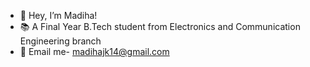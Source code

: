 - 👋 Hey, I’m Madiha!
- 📚 A Final Year B.Tech student from Electronics and Communication Engineering branch
- 📧 Email me- madihajk14@gmail.com
  
<!---
Madihaj14/Madihaj14 is a ✨ special ✨ repository because its `README.md` (this file) appears on your GitHub profile.
You can click the Preview link to take a look at your changes.
--->
